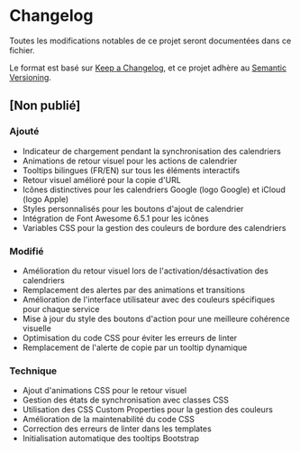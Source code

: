 # Changelog

Toutes les modifications notables de ce projet seront documentées dans ce fichier.

Le format est basé sur [Keep a Changelog](https://keepachangelog.com/fr/1.1.0/),
et ce projet adhère au [Semantic Versioning](https://semver.org/spec/v2.0.0.html).

## [Non publié]

### Ajouté
- Indicateur de chargement pendant la synchronisation des calendriers
- Animations de retour visuel pour les actions de calendrier
- Tooltips bilingues (FR/EN) sur tous les éléments interactifs
- Retour visuel amélioré pour la copie d'URL
- Icônes distinctives pour les calendriers Google (logo Google) et iCloud (logo Apple)
- Styles personnalisés pour les boutons d'ajout de calendrier
- Intégration de Font Awesome 6.5.1 pour les icônes
- Variables CSS pour la gestion des couleurs de bordure des calendriers

### Modifié
- Amélioration du retour visuel lors de l'activation/désactivation des calendriers
- Remplacement des alertes par des animations et transitions
- Amélioration de l'interface utilisateur avec des couleurs spécifiques pour chaque service
- Mise à jour du style des boutons d'action pour une meilleure cohérence visuelle
- Optimisation du code CSS pour éviter les erreurs de linter
- Remplacement de l'alerte de copie par un tooltip dynamique

### Technique
- Ajout d'animations CSS pour le retour visuel
- Gestion des états de synchronisation avec classes CSS
- Utilisation des CSS Custom Properties pour la gestion des couleurs
- Amélioration de la maintenabilité du code CSS
- Correction des erreurs de linter dans les templates
- Initialisation automatique des tooltips Bootstrap 